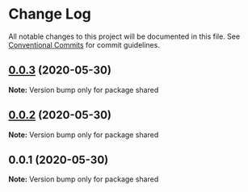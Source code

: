 # Change Log

All notable changes to this project will be documented in this file.
See [Conventional Commits](https://conventionalcommits.org) for commit guidelines.

## [0.0.3](https://github.com/shikhar-priyadarshi-official/shikhar-priyadarshi-official/compare/v0.0.2...v0.0.3) (2020-05-30)

**Note:** Version bump only for package shared





## [0.0.2](https://github.com/shikhar-priyadarshi-official/shikhar-priyadarshi-official/compare/v0.0.1...v0.0.2) (2020-05-30)

**Note:** Version bump only for package shared





## 0.0.1 (2020-05-30)

**Note:** Version bump only for package shared
